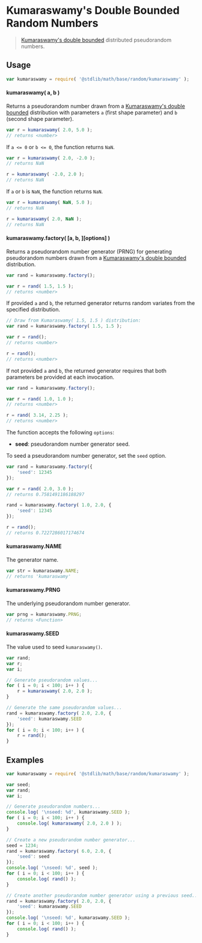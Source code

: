 # Kumaraswamy's Double Bounded Random Numbers

> [Kumaraswamy's double bounded][kumaraswamy] distributed pseudorandom numbers.


<section class="usage">

## Usage

``` javascript
var kumaraswamy = require( '@stdlib/math/base/random/kumaraswamy' );
```

#### kumaraswamy( a, b )

Returns a pseudorandom number drawn from a [Kumaraswamy's double bounded][kumaraswamy] distribution with parameters `a` (first shape parameter) and `b` (second shape parameter).

``` javascript
var r = kumaraswamy( 2.0, 5.0 );
// returns <number>
```

If `a <= 0` or `b <= 0`, the function returns `NaN`.

``` javascript
var r = kumaraswamy( 2.0, -2.0 );
// returns NaN

r = kumaraswamy( -2.0, 2.0 );
// returns NaN
```

If `a` or `b` is `NaN`, the function returns `NaN`.

``` javascript
var r = kumaraswamy( NaN, 5.0 );
// returns NaN

r = kumaraswamy( 2.0, NaN );
// returns NaN
```

#### kumaraswamy.factory( \[a, b, \]\[options\] )

Returns a pseudorandom number generator (PRNG) for generating pseudorandom numbers drawn from a [Kumaraswamy's double bounded][kumaraswamy] distribution.

``` javascript
var rand = kumaraswamy.factory();

var r = rand( 1.5, 1.5 );
// returns <number>
```

If provided `a` and `b`, the returned generator returns random variates from the specified distribution.

``` javascript
// Draw from Kumaraswamy( 1.5, 1.5 ) distribution:
var rand = kumaraswamy.factory( 1.5, 1.5 );

var r = rand();
// returns <number>

r = rand();
// returns <number>
```

If not provided `a` and `b`, the returned generator requires that both parameters be provided at each invocation.

``` javascript
var rand = kumaraswamy.factory();

var r = rand( 1.0, 1.0 );
// returns <number>

r = rand( 3.14, 2.25 );
// returns <number>
```

The function accepts the following `options`:

* __seed__: pseudorandom number generator seed.

To seed a pseudorandom number generator, set the `seed` option.

``` javascript
var rand = kumaraswamy.factory({
    'seed': 12345
});

var r = rand( 2.0, 3.0 );
// returns 0.7581491186188297

rand = kumaraswamy.factory( 1.0, 2.0, {
    'seed': 12345
});

r = rand();
// returns 0.7227286017174674
```

#### kumaraswamy.NAME

The generator name.

``` javascript
var str = kumaraswamy.NAME;
// returns 'kumaraswamy'
```

#### kumaraswamy.PRNG

The underlying pseudorandom number generator.

``` javascript
var prng = kumaraswamy.PRNG;
// returns <Function>
```

#### kumaraswamy.SEED

The value used to seed `kumaraswamy()`.

``` javascript
var rand;
var r;
var i;

// Generate pseudorandom values...
for ( i = 0; i < 100; i++ ) {
    r = kumaraswamy( 2.0, 2.0 );
}

// Generate the same pseudorandom values...
rand = kumaraswamy.factory( 2.0, 2.0, {
    'seed': kumaraswamy.SEED
});
for ( i = 0; i < 100; i++ ) {
    r = rand();
}
```

</section>

<!-- /.usage -->


<section class="examples">

## Examples

``` javascript
var kumaraswamy = require( '@stdlib/math/base/random/kumaraswamy' );

var seed;
var rand;
var i;

// Generate pseudorandom numbers...
console.log( '\nseed: %d', kumaraswamy.SEED );
for ( i = 0; i < 100; i++ ) {
    console.log( kumaraswamy( 2.0, 2.0 ) );
}

// Create a new pseudorandom number generator...
seed = 1234;
rand = kumaraswamy.factory( 6.0, 2.0, {
    'seed': seed
});
console.log( '\nseed: %d', seed );
for ( i = 0; i < 100; i++ ) {
    console.log( rand() );
}

// Create another pseudorandom number generator using a previous seed...
rand = kumaraswamy.factory( 2.0, 2.0, {
    'seed': kumaraswamy.SEED
});
console.log( '\nseed: %d', kumaraswamy.SEED );
for ( i = 0; i < 100; i++ ) {
    console.log( rand() );
}
```

</section>

<!-- /.examples -->


<section class="links">

[kumaraswamy]: https://en.wikipedia.org/wiki/Kumaraswamy_distribution

</section>

<!-- /.links -->
